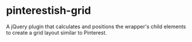 # pinterestish-grid
A jQuery plugin that calculates and positions the wrapper's child elements to create a grid layout similar to Pinterest.
